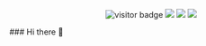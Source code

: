 <p align=center>
<img src="https://visitor-badge.laobi.icu/badge?page_id=Jamosf.Jamosf" alt="visitor badge"/> 
<a href="https://jamosf.github.io/"><img src="https://img.shields.io/badge/博客-@Jamosf-fd6f32.svg?style=flat&colorA=0083ea"></a>
<a href="https://www.zhihu.com/people/jia-mo-si"><img src="https://img.shields.io/badge/%E7%9F%A5%E4%B9%8E-@Jamosf-fd6f32.svg?style=flat&colorA=0083ea"></a>
<a href="https://www.jianshu.com/u/725d5292c006"><img src="https://img.shields.io/badge/简书-@Jamosf-fd6f32.svg?style=flat&colorA=0083ea"></a>
</p>
### Hi there 👋

<!--
**Jamosf/Jamosf** is a ✨ _special_ ✨ repository because its `README.md` (this file) appears on your GitHub profile.

Here are some ideas to get you started:

- 🔭 I’m currently working on ...
- 🌱 I’m currently learning ...
- 👯 I’m looking to collaborate on ...
- 🤔 I’m looking for help with ...
- 💬 Ask me about ...
- 📫 How to reach me: ...
- 😄 Pronouns: ...
- ⚡ Fun fact: ...
-->
